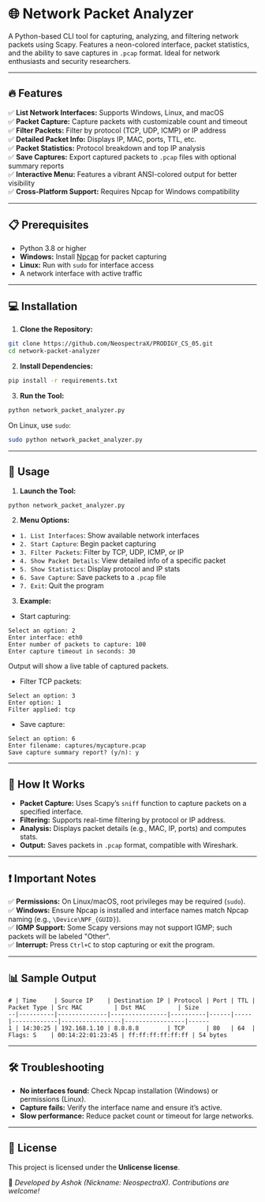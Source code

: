 # 🌐 Network Packet Analyzer

A Python-based CLI tool for capturing, analyzing, and filtering network packets using Scapy. Features a neon-colored interface, packet statistics, and the ability to save captures in `.pcap` format. Ideal for network enthusiasts and security researchers.

---

## 🔥 Features
✅ **List Network Interfaces:** Supports Windows, Linux, and macOS  
✅ **Packet Capture:** Capture packets with customizable count and timeout  
✅ **Filter Packets:** Filter by protocol (TCP, UDP, ICMP) or IP address  
✅ **Detailed Packet Info:** Displays IP, MAC, ports, TTL, etc.  
✅ **Packet Statistics:** Protocol breakdown and top IP analysis  
✅ **Save Captures:** Export captured packets to `.pcap` files with optional summary reports  
✅ **Interactive Menu:** Features a vibrant ANSI-colored output for better visibility  
✅ **Cross-Platform Support:** Requires Npcap for Windows compatibility  

---

## 📋 Prerequisites
- Python 3.8 or higher  
- **Windows:** Install [Npcap](https://npcap.com/#download) for packet capturing  
- **Linux:** Run with `sudo` for interface access  
- A network interface with active traffic  

---

## 💻 Installation

1. **Clone the Repository:**
```bash
git clone https://github.com/NeospectraX/PRODIGY_CS_05.git
cd network-packet-analyzer
```

2. **Install Dependencies:**
```bash
pip install -r requirements.txt
```

3. **Run the Tool:**
```bash
python network_packet_analyzer.py
```
On Linux, use `sudo`:
```bash
sudo python network_packet_analyzer.py
```

---

## 🚀 Usage

1. **Launch the Tool:**
```bash
python network_packet_analyzer.py
```

2. **Menu Options:**
- `1. List Interfaces`: Show available network interfaces  
- `2. Start Capture`: Begin packet capturing  
- `3. Filter Packets`: Filter by TCP, UDP, ICMP, or IP  
- `4. Show Packet Details`: View detailed info of a specific packet  
- `5. Show Statistics`: Display protocol and IP stats  
- `6. Save Capture`: Save packets to a `.pcap` file  
- `7. Exit`: Quit the program  

3. **Example:**
- Start capturing:
```
Select an option: 2
Enter interface: eth0
Enter number of packets to capture: 100
Enter capture timeout in seconds: 30
```
Output will show a live table of captured packets.

- Filter TCP packets:
```
Select an option: 3
Enter option: 1
Filter applied: tcp
```

- Save capture:
```
Select an option: 6
Enter filename: captures/mycapture.pcap
Save capture summary report? (y/n): y
```

---

## 🧩 How It Works
- **Packet Capture:** Uses Scapy’s `sniff` function to capture packets on a specified interface.  
- **Filtering:** Supports real-time filtering by protocol or IP address.  
- **Analysis:** Displays packet details (e.g., MAC, IP, ports) and computes stats.  
- **Output:** Saves packets in `.pcap` format, compatible with Wireshark.  

---

## ❗ Important Notes
✅ **Permissions:** On Linux/macOS, root privileges may be required (`sudo`).  
✅ **Windows:** Ensure Npcap is installed and interface names match Npcap naming (e.g., `\Device\NPF_{GUID}`).  
✅ **IGMP Support:** Some Scapy versions may not support IGMP; such packets will be labeled "Other".  
✅ **Interrupt:** Press `Ctrl+C` to stop capturing or exit the program.  

---

## 📊 Sample Output
```
# | Time     | Source IP    | Destination IP | Protocol | Port | TTL | Packet Type | Src MAC         | Dst MAC         | Size
--|----------|--------------|----------------|----------|------|-----|-------------|-----------------|-----------------|------
1 | 14:30:25 | 192.168.1.10 | 8.8.8.8        | TCP      | 80   | 64  | Flags: S    | 00:14:22:01:23:45 | ff:ff:ff:ff:ff:ff | 54 bytes
```

---

## 🛠️ Troubleshooting
- **No interfaces found:** Check Npcap installation (Windows) or permissions (Linux).  
- **Capture fails:** Verify the interface name and ensure it’s active.  
- **Slow performance:** Reduce packet count or timeout for large networks.  

---

## 📝 License
This project is licensed under the **Unlicense license**.

💬 _Developed by Ashok (Nickname: NeospectraX). Contributions are welcome!_

